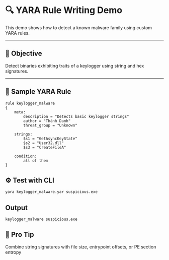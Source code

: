# 🔍 YARA Rule Writing Demo

This demo shows how to detect a known malware family using custom YARA rules.

---

## 🎯 Objective

Detect binaries exhibiting traits of a keylogger using string and hex signatures.

---

## 📄 Sample YARA Rule

```yara
rule keylogger_malware
{
    meta:
        description = "Detects basic keylogger strings"
        author = "Thành Danh"
        threat_group = "Unknown"

    strings:
        $s1 = "GetAsyncKeyState"
        $s2 = "User32.dll"
        $s3 = "CreateFileA"
    
    condition:
        all of them
}
```

## ⚙️ Test with CLI

```bash
yara keylogger_malware.yar suspicious.exe
```

## Output
```nginx
keylogger_malware suspicious.exe
```
## 🔐 Pro Tip

Combine string signatures with file size, entrypoint offsets, or PE section entropy
